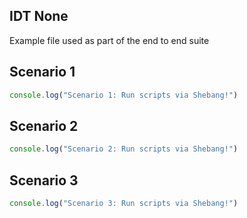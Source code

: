 ## IDT None

Example file used as part of the end to end suite

## Scenario 1

```js {"name":"foo"}
console.log("Scenario 1: Run scripts via Shebang!")

```

## Scenario 2

```js {"id":"01HY444G8B44DF0DSGVRQ299QV"}
console.log("Scenario 2: Run scripts via Shebang!")

```

## Scenario 3

```js
console.log("Scenario 3: Run scripts via Shebang!")

```
